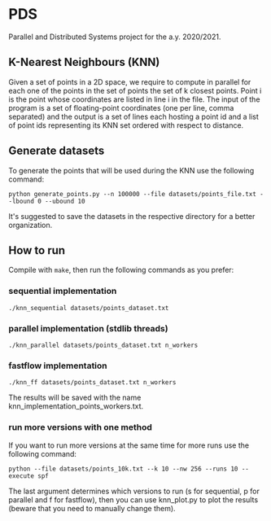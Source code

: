 # PDS
Parallel and Distributed Systems project for the a.y. 2020/2021.
## K-Nearest Neighbours (KNN)
Given a set of points in a 2D space, we require to compute in parallel for each one of the points in the set of points the set of k closest points. Point i is the point whose coordinates are listed in line i in the file. The input of the program is a set of floating-point coordinates (one per line, comma separated) and the output is a set of lines each hosting a point id and a list of point ids representing its KNN set ordered with respect to distance.

## Generate datasets
To generate the points that will be used during the KNN use the following command:
 ```
python generate_points.py --n 100000 --file datasets/points_file.txt --lbound 0 --ubound 10
```
It's suggested to save the datasets in the respective directory for a better organization.

## How to run
Compile with ```make```, then run the following commands as you prefer:
### sequential implementation
 ```
./knn_sequential datasets/points_dataset.txt
```
### parallel implementation (stdlib threads)
```
./knn_parallel datasets/points_dataset.txt n_workers
```
### fastflow implementation
```
./knn_ff datasets/points_dataset.txt n_workers
```
The results will be saved with the name knn_implementation_points_workers.txt.

### run more versions with one method
If you want to run more versions at the same time for more runs use the following command:
```
python --file datasets/points_10k.txt --k 10 --nw 256 --runs 10 --execute spf
```
The last argument determines which versions to run (s for sequential, p for parallel and f for fastflow), then you can use knn_plot.py to plot the results (beware that you need to manually change them).
